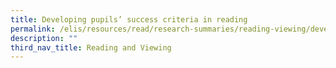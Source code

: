 ```yaml
---
title: Developing pupils’ success criteria in reading
permalink: /elis/resources/read/research-summaries/reading-viewing/developing-pupil-success-criteria-in-reading/
description: ""
third_nav_title: Reading and Viewing
---
```

